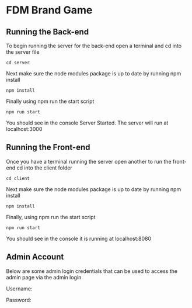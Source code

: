 FDM Brand Game
=
Running the Back-end
-
To begin running the server for the back-end open a terminal and cd into the server file
```
cd server
```
Next make sure the node modules package is up to date by running npm install
```
npm install
```
Finally using npm run the start script
```
npm run start
```
You should see in the console Server Started.
The server will run at localhost:3000

Running the Front-end
-
Once you have a terminal running the server open another to run the front-end
cd into the client folder
```
cd client
```
Next make sure the node modules package is up to date by running npm install
```
npm install
```
Finally, using npm run the start script
```
npm run start
```
You should see in the console it is running at localhost:8080

Admin Account
-
Below are some admin login credentials that can be used to access the admin page via the admin login

Username:

Password: